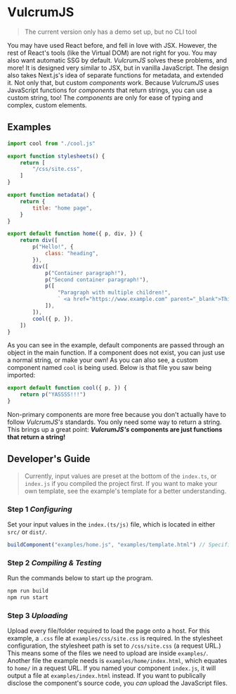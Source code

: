 # VulcrumJS

> The current version only has a demo set up, but no CLI tool

You may have used React before, and fell in love with JSX. However, the rest of React's tools (like the Virtual DOM) are not right for you. You may also want automatic SSG by default. *VulcrumJS* solves these problems, and more! It is designed very similar to JSX, but in vanilla JavaScript. The design also takes Next.js's idea of separate functions for metadata, and extended it. Not only that, but custom *components* work. Because *VulcrumJS* uses JavaScript functions for *components* that return strings, you can use a custom string, too! The *components* are only for ease of typing and complex, custom elements.

## Examples

```javascript
import cool from "./cool.js"

export function stylesheets() {
    return [
        "/css/site.css",
    ]
}

export function metadata() {
    return {
        title: "home page",
    }
}

export default function home({ p, div, }) {
    return div([
        p("Hello!", {
            class: "heading",
        }),
        div([
            p("Container paragraph!"),
            p("Second container paragraph!"),
            p([
                "Paragraph with multiple children!",
                ` <a href="https://www.example.com" parent="_blank">This is a link inside a paragraph!</a>`,
            ]),
        ]),
        cool({ p, }),
    ])
}
```

As you can see in the example, default components are passed through an object in the main function. If a component does not exist, you can just use a normal string, or make your own! As you can also see, a custom component named `cool` is being used. Below is that file you saw being imported:

```javascript
export default function cool({ p, }) {
    return p("YASSSS!!!")
}
```

Non-primary components are more free because you don't actually have to follow *VulcrumJS's* standards. You only need some way to return a string. This brings up a great point: ***VulcrumJS's* components are just functions that return a string!**

## Developer's Guide

> Currently, input values are preset at the bottom of the `index.ts`, or `index.js` if you compiled the project first. If you want to make your own template, see the example's template for a better understanding.

### Step 1 *Configuring*

Set your input values in the `index.(ts/js)` file, which is located in either `src/` or `dist/`.

```javascript
buildComponent("examples/home.js", "examples/template.html") // Specifies the component to build and the template file
```

### Step 2 *Compiling & Testing*

Run the commands below to start up the program.

```bash
npm run build
npm run start
```

### Step 3 *Uploading*

Upload every file/folder required to load the page onto a host. For this example, a `.css` file at `examples/css/site.css` is required. In the stylesheet configuration, the stylesheet path is set to `/css/site.css` (a request URL.) This means some of the files we need to upload are inside `examples/`. Another file the example needs is `examples/home/index.html`, which equates to `home/` in a request URL. If you named your component `index.js`, it will output a file at `examples/index.html` instead. If you want to publically disclose the component's source code, you *can* upload the JavaScript files.
